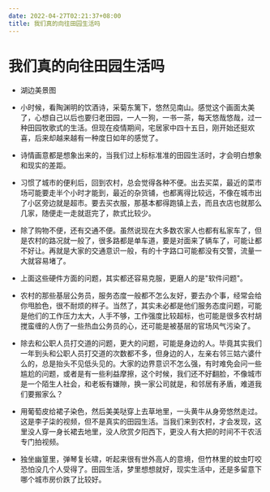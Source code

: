 ```yaml
---
date: 2022-04-27T02:21:37+08:00
title: 我们真的向往田园生活吗
---
```


# 我们真的向往田园生活吗

- 湖边美景图

- 小时候，看陶渊明的饮酒诗，采菊东篱下，悠然见南山。感觉这个画面太美了，心想自己以后也要归老田园，一人一狗，一书一茶，每天悠哉悠哉，过一种田园牧歌式的生活。但现在疫情期间，宅居家中四十五日，刚开始还挺欢喜，后来却越来越有一种度日如年的感觉了。

- 诗情画意都是想象出来的，当我们过上标标准准的田园生活时，才会明白想象和现实的差距。

- 习惯了城市的便利后，回到农村，总会觉得各种不便。出去买菜，最近的菜市场可能要走半个小时才能到，最近的杂货铺，也都离得比较远，不像在城市出了小区旁边就是超市。要去买衣服，那基本都得跑镇上去，而且衣店也就那么几家，随便走一走就逛完了，款式比较少。

- 除了购物不便，还有交通不便。虽然说现在大多数农家人也都有私家车了，但是农村的路况就一般了，很多路都是单车道，要是对面来了辆车了，可能让都不好让。再就是大家的交通意识一般，有的十字路口可能都没有交警，流量一大就容易堵了。

- 上面这些硬件方面的问题，其实都还容易克服，更磨人的是"软件问题"。

- 农村的那些基层公务员，服务态度一般都不怎么友好，要去办个事，经常会给你甩脸色，很不耐烦的样子。当然了，其实未必都是他们服务态度问题，可能是他们的工作压力太大，人手不够，工作强度比较超标，也可能是很多农村胡搅蛮缠的人伤了一些热血公务员的心，还可能是被基层的官场风气污染了。

- 除去和公职人员打交道的问题，更大的问题，可能是身边的人。毕竟其实我们一年到头和公职人员打交道的次数都不多，但身边的人，左亲右邻三姑六婆什么的，总是抬头不见低头见的。大家的边界意识不怎么强，有时难免会问一些尴尬的问题，或者是有一些利益摩擦，这个时候，我们还不好翻脸，不像城市是一个陌生人社会，和老板有嫌隙，换一家公司就是，和邻居有矛盾，难道我们要搬家么？

- 用葡萄皮给裙子染色，然后美美哒穿上去草地里，一头黄牛从身旁悠然走过。这是李子柒的视频，但不是真实的田园生活。当我们来到农村，才会发现，这里没人穿一身长裙去地里，没人欣赏夕阳西下，更没人有大把的时间不干农活专门拍视频。

- 独坐幽篁里，弹琴复长啸，听起来很有世外高人的意境，但竹林里的蚊虫叮咬恐怕没几个人受得了。田园生活，梦里想想就好，现实生活中，还是多留意下哪个城市房价跌了比较好。